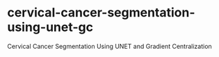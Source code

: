 # cervical-cancer-segmentation-using-unet-gc
Cervical Cancer Segmentation Using UNET and Gradient Centralization
